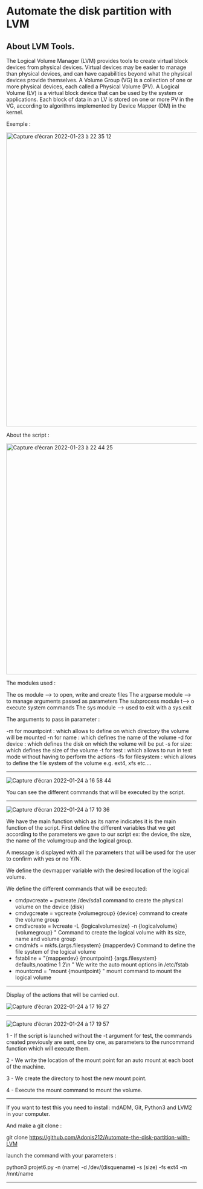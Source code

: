 # Automate the disk partition with LVM

## About LVM Tools.

The Logical Volume Manager (LVM) provides tools to create virtual block devices from physical devices. Virtual devices may be easier to manage than physical devices, and can have capabilities beyond what the physical devices provide themselves. A Volume Group (VG) is a collection of one or more physical devices, each called a Physical Volume (PV). A Logical Volume (LV) is a virtual block device that can be used by the system or applications. Each block of data in an LV is stored on one or more PV in the VG, according to algorithms implemented by Device Mapper (DM) in the kernel.



Exemple :


<img width="778" alt="Capture d’écran 2022-01-23 à 22 35 12" src="https://user-images.githubusercontent.com/98085590/150698830-579775a0-6c34-46a3-a867-0456de69047e.png">



About the script : 

 
 <img width="611" alt="Capture d’écran 2022-01-23 à 22 44 25" src="https://user-images.githubusercontent.com/98085590/150699096-a71a73ad-b925-4b4e-873b-88531ae53326.png">


The modules used : 

The os module -->  to open, write and create files
The argparse module --> to manage arguments passed as parameters
The subprocess module t-->  o execute system commands
The sys module  -->  used to exit with a sys.exit

The arguments to pass in parameter :

-m for mountpoint : which allows to define on which directory the volume will be mounted
-n for name : which defines the name of the volume
-d for device : which defines the disk on which the volume will be put
-s for size: which defines the size of the volume
-t for test : which allows to run in test mode without having to perform the actions
-fs for filesystem : which allows to define the file system of the volume e.g. ext4, xfs etc....

---------------------------------------------------------------------------------------------------------------------------------------------------------------


![Capture d’écran 2022-01-24 à 16 58 44](https://user-images.githubusercontent.com/98085590/150817947-508ad6a0-3ee9-4d66-8d8b-bcb3b609ec65.png)


You can see the different commands that will be executed by the script.




---------------------------------------------------------------------------------------------------------------------------------------------------------------


![Capture d’écran 2022-01-24 à 17 10 36](https://user-images.githubusercontent.com/98085590/150820095-9e239988-71e4-4c2d-9d51-32d04ce0d24a.png)


We have the main function which as its name indicates it is the main function of the script.
First define the different variables that we get according to the parameters we gave to our script ex: the device, the size, the name of the volumgroup and the logical group.



A message is displayed with all the parameters that will be used for the user to confirm with yes or no Y/N.


We define the devmapper variable with the desired location of the logical volume.


We define the different commands that will be executed:
 
  - cmdpvcreate = pvcreate /dev/sda1 command to create the physical volume on the device (disk)
  - cmdvgcreate = vgcreate {volumegroup} {device} command to create the volume group
  - cmdlvcreate = lvcreate -L {logicalvolumesize} -n {logicalvolume} {volumegroup} " Command to create the logical volume with its size, name and volume group
  - cmdmkfs = mkfs.{args.filesystem} {mapperdev} Command to define the file system of the logical volume 
  - fstabline = "{mapperdev} {mountpoint} {args.filesystem} defaults,noatime 1 2\n " We write the auto mount options in /etc/fstab
  - mountcmd = "mount {mountpoint} " mount command to mount the logical volume


---------------------------------------------------------------------------------------------------------------------------------------------------------------


Display of the actions that will be carried out.


![Capture d’écran 2022-01-24 à 17 16 27](https://user-images.githubusercontent.com/98085590/150821131-be7a78b2-f19a-449b-9169-82464225b0f8.png)


---------------------------------------------------------------------------------------------------------------------------------------------------------------



![Capture d’écran 2022-01-24 à 17 19 57](https://user-images.githubusercontent.com/98085590/150821791-7cceb0b0-f35c-4af0-8021-f2106fc6aa77.png)


1 - If the script is launched without the -t argument for test, the commands created previously are sent, one by one, as parameters to the runcommand function which will execute them.

2 - We write the location of the mount point for an auto mount at each boot of the machine.

3 - We create the directory to host the new mount point.

4 - Execute the mount command to mount the volume.


---------------------------------------------------------------------------------------------------------------------------------------------------------------

If you want to test this you need to install: mdADM, Git, Python3 and LVM2 in your computer.

And make a git clone :

git clone https://github.com/Adonis212/Automate-the-disk-partition-with-LVM


launch the command with your parameters :

python3 projet6.py -n (name)  -d /dev/(disquename)  -s (size) -fs ext4 -m /mnt/name


---------------------------------------------------------------------------------------------------------------------------------------------------------------





























